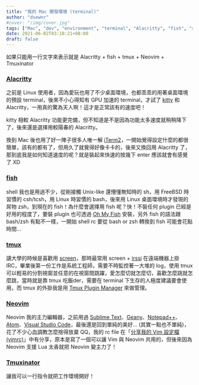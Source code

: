 ```yaml
---
title: "我的 Mac 開發環境 (terminal)"
author: "dsewnr"
#cover: "/img/cover.jpg"
tags: ["Mac", "dev", "environment", "terminal", "Alacritty", "fish", "shell", "tmux", "Neovim", "editor"]
date: 2021-06-02T03:10:21+08:00
draft: false
---
```


如果只能用一行文字來表示就是 Alacritty + fish + tmux + Neovim + Tmuxinator

### [Alacritty](https://github.com/alacritty/alacritty)
之前是 Linux 使用者，因為愛玩也用了不少桌面環境，也都乖乖的用著桌面環境的預設 terminal，後來不小心得知有 GPU 加速的 terminal，才試了 [kitty](https://github.com/kovidgoyal/kitty) 和 Alacritty，一用真的驚為天人啊！這才是正常該有的速度吧！

kitty 相較 Alacritty 功能更完備，但不知道是不是因為功能太多速度就稍稍降下了，後來還是選擇用較陽春的 Alacritty。

換到 Mac 後也用了好一陣子很多人唯一解 [iTerm2](https://iterm2.com/)，一開始覺得設定什麼的都很簡單，該有的都有了，但用久了就覺得好像卡卡的，後來又換回用 Alacritty 了，那到底我是如何知道速度的呢？就是裝起來快速的按幾下 enter 應該就會有感覺了 XD
### [fish](https://github.com/fish-shell/fish-shell)
shell 我也是用過不少，從剛接觸 Unix-like 還懵懂無知時的 sh，用 FreeBSD 時習慣的 csh/tcsh，用 Linux 時習慣的 bash，後來用 Linux 桌面環境時才發現的屌物 zsh，到現在的 fish！為什麼會選擇用 fish 呢？快！不裝任何 plugin 已經是好用的程度了，要裝 plugin 也可透過 [Oh My Fish](https://github.com/oh-my-fish/oh-my-fish) 安裝，另外 fish 的語法跟 bash/zsh 有點不一樣，一開始 shell rc 要從 bash or zsh 轉換到 fish 可能會花點時間…
### [tmux](https://github.com/tmux/tmux)
讀大學的時候是喜歡用 [screen](https://www.gnu.org/software/screen/)，那時最常用 screen + [irssi](https://github.com/irssi/irssi) 在遠端機器上掛 IRC，畢業後第一份工作是系統工程師，需要不時監控著一大堆的 log，使用 tmux 可以輕易的分割視窗並任意的在視窗間跳躍，愛怎麼切就怎麼切，喜歡怎麼跳就怎麼跳，當時就是靠 tmux 吃飯der，需要在 terminal 下生存的人極度建議要會使用，而 tmux 的外掛我是用 [Tmux Plugin Manager](https://github.com/tmux-plugins/tpm) 來做管理。
### [Neovim](https://github.com/neovim/neovim)
Neovim 我的主力編輯器，之前用過 [Sublime Text](https://www.sublimetext.com/)、[Geany](https://www.geany.org/)、[Notepad++](https://notepad-plus-plus.org/)、[Atom](https://atom.io/)、[Visual Studio Code](https://code.visualstudio.com/)，最後還是回到單純的美好… (其實一點也不單純)，花了不少心血調教怎麼捨得放棄 QQ，我的 rc file 在「[分享我的 Vim 設定檔 (vimrc)](/vimrc/)」中有分享，原本是寫了一個可以讓 Vim 與 Neovim 共用的，但後來因為 Neovim 支援 Lua 太香就把 Neovim 變主力了！
### [Tmuxinator](https://github.com/tmuxinator/tmuxinator)
讓我可以一行指令就把工作環境開好！
